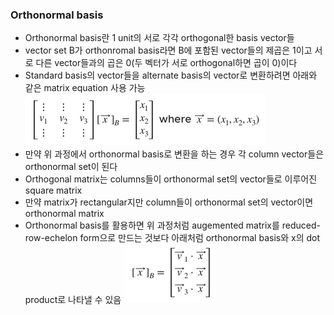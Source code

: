 ### Orthonormal basis
- Orthonormal basis란 1 unit의 서로 각각 orthogonal한 basis vector들
- vector set B가 orthonromal basis라면 B에 포함된 vector들의 제곱은 1이고 서로 다른 vector들과의 곱은 0(두 벡터가 서로 orthogonal하면 곱이 0)이다
- Standard basis의 vector들을 alternate basis의 vector로 변환하려면 아래와 같은 matrix equation 사용 가능
![alt text](./images/Orthonormal%20basis%20and%20Gram-Schmidt-Orthonormal%20basis1.png)
- 만약 위 과정에서 orthonormal basis로 변환을 하는 경우 각 column vector들은 orthonormal set이 된다
- Orthogonal matrix는 columns들이 orthonormal set의 vector들로 이루어진 square matrix
- 만약 matrix가 rectangular지만 column들이 orthonormal set의 vector이면 orthonormal matrix
- Orthonormal basis를 활용하면 위 과정처럼 augemented matrix를 reduced-row-echelon form으로 만드는 것보다 아래처럼 orthonormal basis와 x의 dot product로 나타낼 수 있음
![alt text](./images/Orthonormal%20basis%20and%20Gram-Schmidt-Orthonormal%20basis2.png)